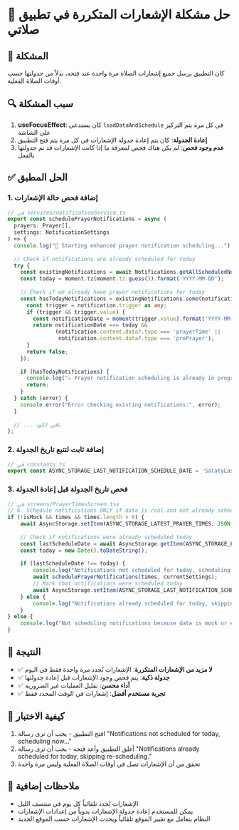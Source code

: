 # 🔔 حل مشكلة الإشعارات المتكررة في تطبيق صلاتي

## 🚨 المشكلة
كان التطبيق يرسل جميع إشعارات الصلاة مرة واحدة عند فتحه، بدلاً من جدولتها حسب أوقات الصلاة الفعلية.

## 🔍 سبب المشكلة
1. **useFocusEffect**: كان يستدعي `loadDataAndSchedule` في كل مرة يتم التركيز على الشاشة
2. **إعادة الجدولة**: كان يتم إعادة جدولة الإشعارات في كل مرة يتم فتح التطبيق
3. **عدم وجود فحص**: لم يكن هناك فحص لمعرفة ما إذا كانت الإشعارات قد تم جدولتها بالفعل

## ✅ الحل المطبق

### 1. إضافة فحص حالة الإشعارات
```typescript
// في services/notificationService.ts
export const schedulePrayerNotifications = async (
  prayers: Prayer[],
  settings: NotificationSettings
) => {
  console.log("🚀 Starting enhanced prayer notification scheduling...");
  
  // Check if notifications are already scheduled for today
  try {
    const existingNotifications = await Notifications.getAllScheduledNotificationsAsync();
    const today = moment.tz(moment.tz.guess()).format('YYYY-MM-DD');
    
    // Check if we already have prayer notifications for today
    const hasTodayNotifications = existingNotifications.some(notification => {
      const trigger = notification.trigger as any;
      if (trigger && trigger.value) {
        const notificationDate = moment(trigger.value).format('YYYY-MM-DD');
        return notificationDate === today && 
               (notification.content.data?.type === 'prayerTime' || 
                notification.content.data?.type === 'prePrayer');
      }
      return false;
    });
    
    if (hasTodayNotifications) {
      console.log("⚠️ Prayer notification scheduling is already in progress. Skipping.");
      return;
    }
  } catch (error) {
    console.error("Error checking existing notifications:", error);
  }
  
  // ... باقي الكود
};
```

### 2. إضافة ثابت لتتبع تاريخ الجدولة
```typescript
// في constants.ts
export const ASYNC_STORAGE_LAST_NOTIFICATION_SCHEDULE_DATE = 'SalatyLastNotificationScheduleDate';
```

### 3. فحص تاريخ الجدولة قبل إعادة الجدولة
```typescript
// في screens/PrayerTimesScreen.tsx
// 6. Schedule notifications ONLY if data is real and not already scheduled today
if (!isMock && times && times.length > 0) {
    await AsyncStorage.setItem(ASYNC_STORAGE_LATEST_PRAYER_TIMES, JSON.stringify(times));
    
    // Check if notifications were already scheduled today
    const lastScheduleDate = await AsyncStorage.getItem(ASYNC_STORAGE_LAST_NOTIFICATION_SCHEDULE_DATE);
    const today = new Date().toDateString();
    
    if (lastScheduleDate !== today) {
        console.log("Notifications not scheduled for today, scheduling now...");
        await schedulePrayerNotifications(times, currentSettings);
        // Mark that notifications were scheduled today
        await AsyncStorage.setItem(ASYNC_STORAGE_LAST_NOTIFICATION_SCHEDULE_DATE, today);
    } else {
        console.log("Notifications already scheduled for today, skipping re-scheduling.");
    }
} else {
    console.log("Not scheduling notifications because data is mock or empty.");
}
```

## 🎯 النتيجة
- ✅ **لا مزيد من الإشعارات المتكررة**: الإشعارات تُجدد مرة واحدة فقط في اليوم
- ✅ **جدولة ذكية**: يتم فحص وجود الإشعارات قبل إعادة جدولتها
- ✅ **أداء محسن**: تقليل العمليات غير الضرورية
- ✅ **تجربة مستخدم أفضل**: إشعارات في الوقت المحدد فقط

## 🔧 كيفية الاختبار
1. افتح التطبيق - يجب أن ترى رسالة "Notifications not scheduled for today, scheduling now..."
2. أغلق التطبيق وأعد فتحه - يجب أن ترى رسالة "Notifications already scheduled for today, skipping re-scheduling."
3. تحقق من أن الإشعارات تصل في أوقات الصلاة الفعلية وليس مرة واحدة

## 📱 ملاحظات إضافية
- الإشعارات تُجدد تلقائياً كل يوم في منتصف الليل
- يمكن للمستخدم إعادة جدولة الإشعارات يدوياً من إعدادات الإشعارات
- النظام يتعامل مع تغيير الموقع تلقائياً ويحدث الإشعارات حسب الموقع الجديد 